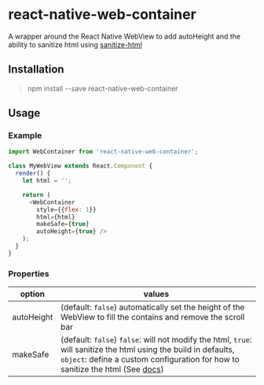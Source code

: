 # react-native-web-container
A wrapper around the React Native WebView to add autoHeight and the ability to sanitize html using [sanitize-html](https://github.com/punkave/sanitize-html)
## Installation
> npm install --save react-native-web-container

## Usage

### Example
```javascript
import WebContainer from 'react-native-web-container';

class MyWebView extends React.Component {
  render() {
    let html = '';

    return (
      <WebContainer
        style={{flex: 1}}
        html={html}
        makeSafe={true}
        autoHeight={true} />
    );
  }
}
```
### Properties
| option | values |
|---|---|
| autoHeight | (default: `false`) automatically set the height of the WebView to fill the contains and remove the scroll bar |
| makeSafe | (default: `false`) `false`: will not modify the html, `true`: will sanitize the html using the build in defaults, `object`: define a custom configuration for how to sanitize the html (See [docs](https://github.com/punkave/sanitize-html#how-to-use))
